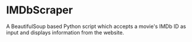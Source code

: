 # IMDbScraper
A BeautifulSoup based Python script which accepts a movie's IMDb ID as input and displays information from the website. 
